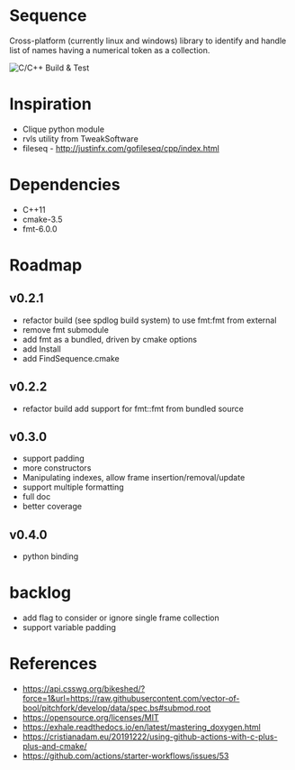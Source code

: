# Sequence
Cross-platform (currently linux and windows) library to identify and handle list of names
having a numerical token as a collection.

![C/C++ Build & Test](https://github.com/samson-jerome/sequence/workflows/C/C++%20CI/badge.svg)

# Inspiration
* Clique python module
* rvls utility from TweakSoftware
* fileseq - http://justinfx.com/gofileseq/cpp/index.html

# Dependencies
* C++11
* cmake-3.5
* fmt-6.0.0

# Roadmap
## v0.2.1
* refactor build (see spdlog build system) to use fmt:fmt from external
* remove fmt submodule
* add fmt as a bundled, driven by cmake options
* add Install
* add FindSequence.cmake

## v0.2.2
* refactor build add support for fmt::fmt from bundled source

## v0.3.0
* support padding
* more constructors
* Manipulating indexes, allow frame insertion/removal/update
* support multiple formatting
* full doc
* better coverage

## v0.4.0
* python binding

# backlog
* add flag to consider or ignore single frame collection
* support variable padding

# References
* https://api.csswg.org/bikeshed/?force=1&url=https://raw.githubusercontent.com/vector-of-bool/pitchfork/develop/data/spec.bs#submod.root
* https://opensource.org/licenses/MIT
* https://exhale.readthedocs.io/en/latest/mastering_doxygen.html
* https://cristianadam.eu/20191222/using-github-actions-with-c-plus-plus-and-cmake/
* https://github.com/actions/starter-workflows/issues/53